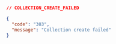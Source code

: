```json [303]
// COLLECTION_CREATE_FAILED

{
  "code": "303",
  "message": "Collection create failed"
}
```